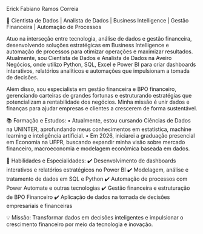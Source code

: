 Erick Fabiano Ramos Correia

🚀 Cientista de Dados | Analista de Dados | Business Intelligence | Gestão Financeira | Automação de Processos

Atuo na interseção entre tecnologia, análise de dados e gestão financeira, desenvolvendo soluções estratégicas em Business Intelligence e automação de processos para otimizar operações e maximizar resultados. Atualmente, sou Cientista de Dados e Analista de Dados na Aveiro Negócios, onde utilizo Python, SQL, Excel e Power BI para criar dashboards interativos, relatórios analíticos e automações que impulsionam a tomada de decisões.

Além disso, sou especialista em gestão financeira e BPO financeiro, gerenciando carteiras de grandes fortunas e estruturando estratégias que potencializam a rentabilidade dos negócios. Minha missão é unir dados e finanças para ajudar empresas e clientes a crescerem de forma sustentável.

📚 Formação e Estudos:
 • Atualmente, estou cursando Ciências de Dados na UNINTER, aprofundando meus conhecimentos em estatística, machine learning e inteligência artificial.
 • Em 2026, iniciarei a graduação presencial em Economia na UFPR, buscando expandir minha visão sobre mercado financeiro, macroeconomia e modelagem econômica baseada em dados.

🔹 Habilidades e Especialidades:
✔️ Desenvolvimento de dashboards interativos e relatórios estratégicos no Power BI
✔️ Modelagem, análise e tratamento de dados em SQL e Python
✔️ Automação de processos com Power Automate e outras tecnologias
✔️ Gestão financeira e estruturação de BPO Financeiro
✔️ Aplicação de dados na tomada de decisões empresariais e financeiras

💡 Missão: Transformar dados em decisões inteligentes e impulsionar o crescimento financeiro por meio da tecnologia e inovação.
